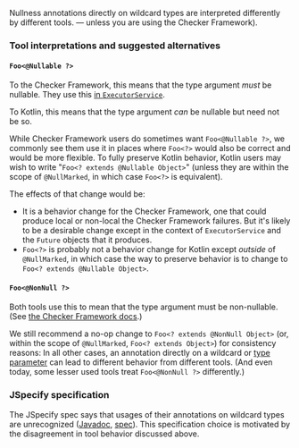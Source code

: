 Nullness annotations directly on wildcard types are interpreted differently by
different tools.
— unless you are using the Checker Framework).

### Tool interpretations and suggested alternatives

#### `Foo<@Nullable ?>`

To the Checker Framework, this means that the type argument *must* be nullable.
They use this
[in `ExecutorService`](https://github.com/typetools/jdk/blob/1973fa0811588dd0bb025fdc99345cdb887b3b52/src/java.base/share/classes/java/util/concurrent/ExecutorService.java#L269).

To Kotlin, this means that the type argument *can* be nullable but need not be
so.

While Checker Framework users do sometimes want `Foo<@Nullable ?>`, we commonly
see them use it in places where `Foo<?>` would also be correct and would be more
flexible. To fully preserve Kotlin behavior, Kotlin users may wish to write
"`Foo<? extends @Nullable Object>`" (unless they are within the scope of
`@NullMarked`, in which case `Foo<?>` is equivalent).

The effects of that change would be:

*   It is a behavior change for the Checker Framework, one that could produce
    local or non-local the Checker Framework failures. But it's likely to be a
    desirable change except in the context of `ExecutorService` and the `Future`
    objects that it produces.
*   `Foo<?>` is probably not a behavior change for Kotlin except *outside* of
    `@NullMarked`, in which case the way to preserve behavior is to change to
    `Foo<? extends @Nullable Object>`.

#### `Foo<@NonNull ?>`

Both tools use this to mean that the type argument must be non-nullable. (See
[the Checker Framework docs](https://checkerframework.org/manual/#annotations-on-wildcards).)

We still recommend a no-op change to `Foo<? extends @NonNull Object>` (or,
within the scope of `@NullMarked`, `Foo<? extends Object>`) for consistency
reasons: In all other cases, an annotation directly on a wildcard or
[type parameter](NullableTypeParameter.md) can lead to different behavior from
different tools. (And even today, some lesser used tools treat `Foo<@NonNull ?>`
differently.)

### JSpecify specification

The JSpecify spec says that usages of their annotations on wildcard types are
unrecognized
([Javadoc](https://jspecify.dev/docs/api/org/jspecify/annotations/Nullable.html#applicability),
[spec](https://jspecify.dev/docs/spec/#recognized-locations-for-type-use-annotations)).
This specification choice is motivated by the disagreement in tool behavior
discussed above.
